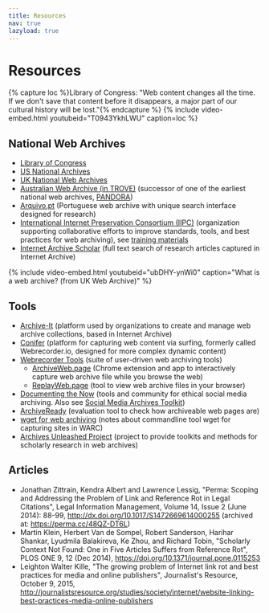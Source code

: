 ```yaml
---
title: Resources
nav: true
lazyload: true
---
```


# Resources

{% capture loc %}Library of Congress: "Web content changes all the time. If we don't save that content before it disappears, a major part of our cultural history will be lost."{% endcapture %}
{% include video-embed.html youtubeid="T0943YkhLWU" caption=loc %}

## National Web Archives

- [Library of Congress](https://www.loc.gov/web-archives/collections/)
- [US National Archives](https://www.webharvest.gov/)
- [UK National Web Archives](http://www.nationalarchives.gov.uk/webarchive/)
- [Australian Web Archive (in TROVE)](https://webarchive.nla.gov.au/collection?q=) (successor of one of the earliest national web archives, [PANDORA](http://pandora.nla.gov.au/))
- [Arquivo.pt](https://arquivo.pt/?l=en) (Portuguese web archive with unique search interface designed for research)
- [International Internet Preservation Consortium (IIPC)](https://netpreserve.org/) (organization supporting collaborative efforts to improve standards, tools, and best practices for web archiving), see [training materials](https://netpreserve.org/web-archiving/training-materials/)
- [Internet Archive Scholar](https://scholar.archive.org/) (full text search of research articles captured in Internet Archive)

{% include video-embed.html youtubeid="ubDHY-ynWi0" caption="What is a web archive? (from UK Web Archive)" %}

## Tools 

- [Archive-It](https://archive-it.org/) (platform used by organizations to create and manage web archive collections, based in Internet Archive)
- [Conifer](https://conifer.rhizome.org/) (platform for capturing web content via surfing, formerly called Webrecorder.io, designed for more complex dynamic content)
- [Webrecorder Tools](https://webrecorder.net/) (suite of user-driven web archiving tools)
    - [ArchiveWeb.page](https://archiveweb.page/) (Chrome extension and app to interactively capture web archive file while you browse the web)
    - [ReplayWeb.page](https://replayweb.page/) (tool to view web archive files in your browser)
- [Documenting the Now](https://www.docnow.io/) (tools and community for ethical social media archiving. Also see [Social Media Archives Toolkit](https://www.lib.ncsu.edu/social-media-archives-toolkit))
- [ArchiveReady](https://archiveready.com/) (evaluation tool to check how archiveable web pages are)
- [wget for web archiving](https://evanwill.github.io/_drafts/notes/wget-archives.html) (notes about commandline tool wget for capturing sites in WARC)
- [Archives Unleashed Project](https://archivesunleashed.org/) (project to provide toolkits and methods for scholarly research in web archives)

## Articles

- Jonathan Zittrain, Kendra Albert and Lawrence Lessig, "Perma: Scoping and Addressing the Problem of Link and Reference Rot in Legal Citations", Legal Information Management, Volume 14, Issue 2 (June 2014): 88-99, <http://dx.doi.org/10.1017/S1472669614000255> (archived at: <https://perma.cc/48QZ-DT6L>)
- Martin Klein, Herbert Van de Sompel, Robert Sanderson, Harihar Shankar, Lyudmila Balakireva, Ke Zhou, and Richard Tobin, "Scholarly Context Not Found: One in Five Articles Suffers from Reference Rot", PLOS ONE 9, 12 (Dec 2014), <https://doi.org/10.1371/journal.pone.0115253>
- Leighton Walter Kille, "The growing problem of Internet link rot and best practices for media and online publishers", Journalist's Resource, October 9, 2015, <http://journalistsresource.org/studies/society/internet/website-linking-best-practices-media-online-publishers>
